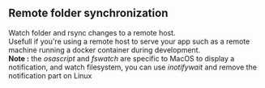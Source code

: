 ## Remote folder synchronization
  
Watch folder and rsync changes to a remote host.  
Usefull if you're using a remote host to serve your app such as a remote machine running a docker container during development.  
__Note :__ the _osascript_ and _fswatch_ are specific to MacOS to display a notification, and watch filesystem, you can use _inotifywait_ and remove the notification part on Linux  

